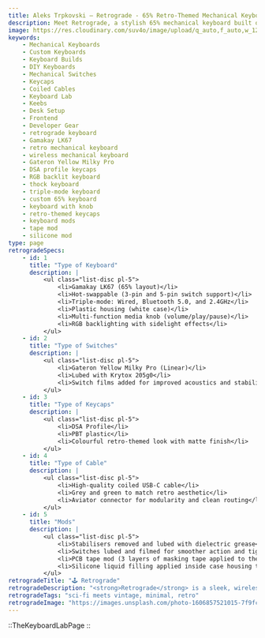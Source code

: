 ```yaml
---
title: Aleks Trpkovski — Retrograde - 65% Retro-Themed Mechanical Keyboard
description: Meet Retrograde, a stylish 65% mechanical keyboard built on the Gamakay LK67. Featuring Gateron Yellow Milky Pro switches, retro DSA keycaps, triple-mode connectivity, RGB lighting, and deep-sounding mods — it's where vintage flair meets modern performance.
image: https://res.cloudinary.com/suv4o/image/upload/q_auto,f_auto,w_1200,e_sharpen:100/v1751774465/blog/Emoji_-_Aleks_with_Keyboard_xo5zyy
keywords:
    - Mechanical Keyboards
    - Custom Keyboards
    - Keyboard Builds
    - DIY Keyboards
    - Mechanical Switches
    - Keycaps
    - Coiled Cables
    - Keyboard Lab
    - Keebs
    - Desk Setup
    - Frontend
    - Developer Gear
    - retrograde keyboard
    - Gamakay LK67
    - retro mechanical keyboard
    - wireless mechanical keyboard
    - Gateron Yellow Milky Pro
    - DSA profile keycaps
    - RGB backlit keyboard
    - thock keyboard
    - triple-mode keyboard
    - custom 65% keyboard
    - keyboard with knob
    - retro-themed keycaps
    - keyboard mods
    - tape mod
    - silicone mod
type: page
retrogradeSpecs:
    - id: 1
      title: "Type of Keyboard"
      description: |
          <ul class="list-disc pl-5">
              <li>Gamakay LK67 (65% layout)</li>
              <li>Hot-swappable (3-pin and 5-pin switch support)</li>
              <li>Triple-mode: Wired, Bluetooth 5.0, and 2.4GHz</li>
              <li>Plastic housing (white case)</li>
              <li>Multi-function media knob (volume/play/pause)</li>
              <li>RGB backlighting with sidelight effects</li>
          </ul>
    - id: 2
      title: "Type of Switches"
      description: |
          <ul class="list-disc pl-5">
              <li>Gateron Yellow Milky Pro (Linear)</li>
              <li>Lubed with Krytox 205g0</li>
              <li>Switch films added for improved acoustics and stability</li>
          </ul>
    - id: 3
      title: "Type of Keycaps"
      description: |
          <ul class="list-disc pl-5">
              <li>DSA Profile</li>
              <li>PBT plastic</li>
              <li>Colourful retro-themed look with matte finish</li>
          </ul>
    - id: 4
      title: "Type of Cable"
      description: |
          <ul class="list-disc pl-5">
              <li>High-quality coiled USB-C cable</li>
              <li>Grey and green to match retro aesthetic</li>
              <li>Aviator connector for modularity and clean routing</li>
          </ul>
    - id: 5
      title: "Mods"
      description: |
          <ul class="list-disc pl-5">
              <li>Stabilisers removed and lubed with dielectric grease</li>
              <li>Switches lubed and filmed for smoother action and tighter sound</li>
              <li>PCB tape mod (3 layers of masking tape applied to the back)</li>
              <li>Silicone liquid filling applied inside case housing to eliminate hollowness</li>
          </ul>
retrogradeTitle: "🕹️ Retrograde"
retrogradeDescription: "<strong>Retrograde</strong> is a sleek, wireless-capable 65% mechanical keyboard that brings together modern performance with a nostalgic, colorful twist. Built on the Gamakay LK67, this build combines a triple-mode connection (wired, Bluetooth, 2.4GHz) with a tactile media knob and vibrant RGB underglow. Outfitted with lubed Gateron Yellow Milky Pro switches and retro DSA keycaps, every keystroke is smooth, consistent, and full of personality. Extensive internal mods — including silicone filling, lubed stabilisers, and a layered tape mod — transform the plastic case into a surprisingly deep and refined thock machine. Whether you're gaming, working, or vibing, <strong>Retrograde</strong> is a love letter to the past with the functionality of the future."
retrogradeTags: "sci-fi meets vintage, minimal, retro"
retrogradeImage: "https://images.unsplash.com/photo-1606857521015-7f9fcf423740?ixlib=rb-4.0.3&ixid=MnwxMjA3fDB8MHxwaG90by1wYWdlfHx8fGVufDB8fHx8&auto=format&fit=crop&w=1344&h=1104&q=80"
---
```


::TheKeyboardLabPage
::
